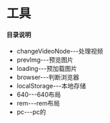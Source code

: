 # 工具

#### 目录说明
* changeVideoNode---处理视频
* prevImg---预览图片
* loading---预加载图片
* browser---判断浏览器
* localStorage---本地存储
* 640---640布局
* rem---rem布局
* pc---pc的

